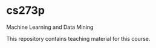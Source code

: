 # cs273p 
Machine Learning and Data Mining 

This repository contains teaching material for this course. 

